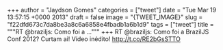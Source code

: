 
+++
author = "Jaydson Gomes"
categories = ["tweet"]
date = "Tue Mar 19 13:57:15 +0000 2013"
draft = false
image = "{TWEET_IMAGE}"
slug = "f22dfd673c7da8be3a8c6a6858e4fbadb1a6b1d9"
tags = ["tweet"]
title = """RT @braziljs: Como foi a ..."""
+++
RT @braziljs: Como foi a BrazilJS Conf 2012? Curtam ai! Vídeo inédito! http://t.co/RE2bGsSTTO

